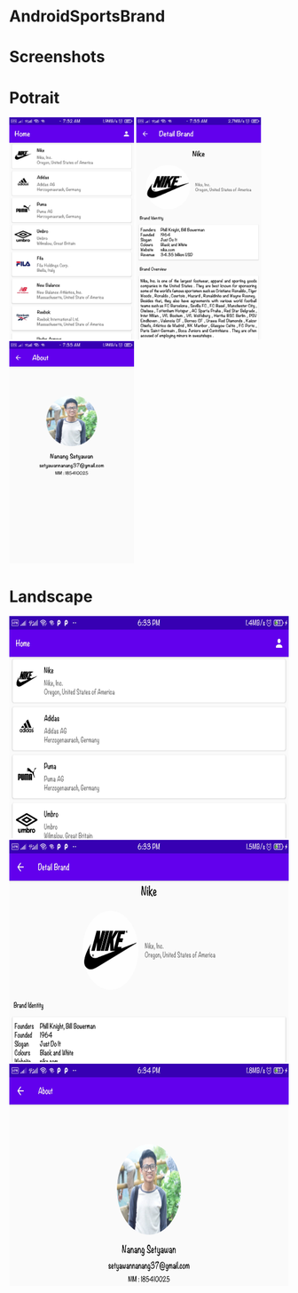 # AndroidSportsBrand
# Screenshots
# Potrait

 <img height="400" src="https://github.com/NangStywn/AndroidSportsBrand/blob/master/1603845296640.jpg?raw=true"/> <img height="400" src="https://github.com/NangStywn/AndroidSportsBrand/blob/master/1603845296628.jpg?raw=true"/> <img height="400" src="https://github.com/NangStywn/AndroidSportsBrand/blob/master/1603845296616.jpg?raw=true"/> 

# Landscape
<img height="400" src="https://github.com/NangStywn/AndroidSportsBrand/blob/master/1604317457140.jpg?raw=true"/> <img height="400" src="https://github.com/NangStywn/AndroidSportsBrand/blob/master/1604317457127.jpg?raw=true"/> <img height="400" src="https://github.com/NangStywn/AndroidSportsBrand/blob/master/1604317457115.jpg?raw=true"/> 
